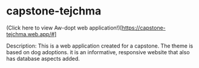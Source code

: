 # capstone-tejchma
 
(Click here to view Aw-dopt web application!)[https://capstone-tejchma.web.app/#]

Description: This is a web application created for a capstone. The theme is based on dog adoptions. it is an informative, responsive website that also has database aspects added. 
